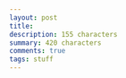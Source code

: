 ```yaml
---
layout: post
title: 
description: 155 characters
summary: 420 characters
comments: true
tags: stuff
---
```


